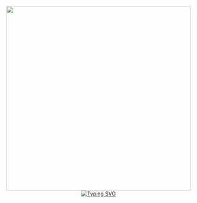 <div align="center">
  <a target="_blank">
    <img src="https://media1.tenor.com/m/I-JZtUVrKIYAAAAC/gojo-satoru-jujutsu-kaisen.gif" height="500" />
  </a>
  <br />
  <a href="https://git.io/typing-svg">
    <img src="https://readme-typing-svg.demolab.com?font=Fira+Code&pause=1000&center=true&vCenter=true&width=500&lines=Through+Heaven+and+Earth;Only+I+am;The+Systems+Engineering+Student;(in+my+family)" alt="Typing SVG" />
  </a>
</div>
<!--
**FCuadra-JAG/FCuadra-JAG** is a ✨ _special_ ✨ repository because its `README.md` (this file) appears on your GitHub profile.

Here are some ideas to get you started:

- 🔭 I’m currently working on ...
- 🌱 I’m currently learning ...
- 👯 I’m looking to collaborate on ...
- 🤔 I’m looking for help with ...
- 💬 Ask me about ...
- 📫 How to reach me: ...
- 😄 Pronouns: ...
- ⚡ Fun fact: ...
-->
